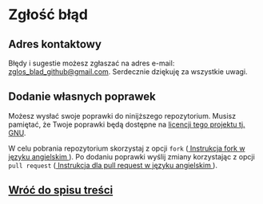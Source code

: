 # Zgłość błąd

## Adres kontaktowy

Błędy i sugestie możesz zgłaszać na adres e-mail: zglos_blad_github@gmail.com. Serdecznie dziękuję za wszystkie uwagi.

## Dodanie własnych poprawek

Możesz wysłać swoje poprawki do ninijższego repozytorium. Musisz pamiętać, że Twoje poprawki będą dostępne na [licencji tego projektu tj. GNU](../LICENSE).

W celu pobrania repozytorium skorzystaj z opcji `fork` ([ Instrukcja fork w języku angielskim ](https://help.github.com/en/articles/fork-a-repo)). Po dodaniu poprawki wyślij zmiany korzystając z opcji `pull request` ([ Instrukcja dla pull request w języku angielskim ](https://help.github.com/en/articles/creating-a-pull-request-from-a-fork)).

## [Wróć do spisu treści](../README.md)
